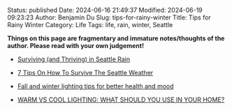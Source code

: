 Status: published
Date: 2024-06-16 21:49:37
Modified: 2024-06-19 09:23:23
Author: Benjamin Du
Slug: tips-for-rainy-winter
Title: Tips for Rainy Winter
Category: Life
Tags: life, rain, winter, Seattle

**Things on this page are fragmentary and immature notes/thoughts of the author. Please read with your own judgement!**

- [Surviving (and Thriving) in Seattle Rain](https://jacksflightclub.com/travel-hub/surviving-and-thriving-in-seattle-rain)

- [7 Tips On How To Survive The Seattle Weather](https://www.youtube.com/watch?v=pjYYYGj3GGc)

- [Fall and winter lighting tips for better health and mood](https://healthlighting.com/blogs/wellness/fall-winter-healthy-lighting-tips)

- [WARM VS COOL LIGHTING: WHAT SHOULD YOU USE IN YOUR HOME?](https://www.natalebuilders.com/blog/warm-vs-cool-lighting-what-should-you-use-in-your-home)

